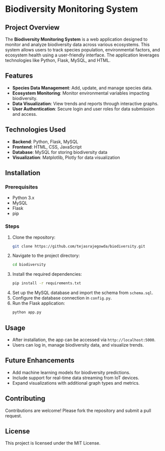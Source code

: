 # Biodiversity Monitoring System

## Project Overview
The **Biodiversity Monitoring System** is a web application designed to monitor and analyze biodiversity data across various ecosystems. This system allows users to track species population, environmental factors, and ecosystem health using a user-friendly interface. The application leverages technologies like Python, Flask, MySQL, and HTML.

## Features
- **Species Data Management**: Add, update, and manage species data.
- **Ecosystem Monitoring**: Monitor environmental variables impacting biodiversity.
- **Data Visualization**: View trends and reports through interactive graphs.
- **User Authentication**: Secure login and user roles for data submission and access.

## Technologies Used
- **Backend**: Python, Flask, MySQL
- **Frontend**: HTML, CSS, JavaScript
- **Database**: MySQL for storing biodiversity data
- **Visualization**: Matplotlib, Plotly for data visualization

## Installation

### Prerequisites
- Python 3.x
- MySQL
- Flask
- pip

### Steps
1. Clone the repository:
    ```bash
    git clone https://github.com/tejasrajegowda/biodiversity.git
    ```
2. Navigate to the project directory:
    ```bash
    cd biodiversity
    ```
3. Install the required dependencies:
    ```bash
    pip install -r requirements.txt
    ```
4. Set up the MySQL database and import the schema from `schema.sql`.
5. Configure the database connection in `config.py`.
6. Run the Flask application:
    ```bash
    python app.py
    ```

## Usage
- After installation, the app can be accessed via `http://localhost:5000`.
- Users can log in, manage biodiversity data, and visualize trends.

## Future Enhancements
- Add machine learning models for biodiversity predictions.
- Include support for real-time data streaming from IoT devices.
- Expand visualizations with additional graph types and metrics.

## Contributing
Contributions are welcome! Please fork the repository and submit a pull request.

## License
This project is licensed under the MIT License.
